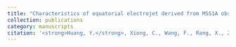 ```yaml
---
title: "Characteristics of equatorial electrojet derived from MSS1A observation: Initial result"
collection: publications
category: manuscripts
citation: '<strong>Huang, Y.</strong>, Xiong, C., Wang, F., Rang, X., Zhou, Y., Qian, B., et al. (2025). Characteristics of equatorial electrojet derived from MSS1A observation: Initial result. Earth and Space Science, 12, e2024EA004096. <a href="https://doi.org/10.1029/2024EA004096" target="_blank" rel="noopener">https://doi.org/10.1029/2024EA004096'
---
```

